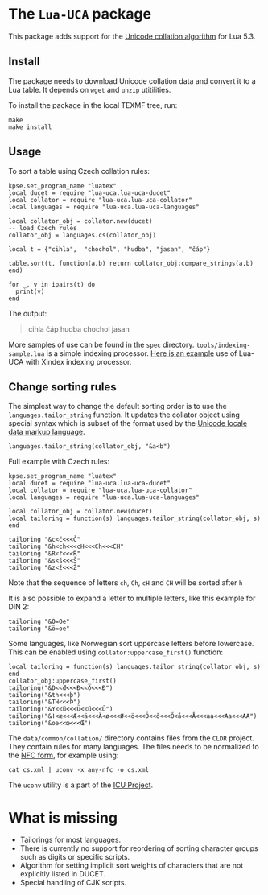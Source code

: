 # The `Lua-UCA` package

This package adds support for the [Unicode collation algorithm](https://unicode.org/reports/tr10/) for Lua 5.3. 

## Install 

The package needs to download Unicode collation data and convert it to a Lua table. It depends on `wget` and `unzip` utitilities.

To install the package in the local TEXMF tree, run:

    make
    make install

## Usage

To sort a table using Czech collation rules:

   
    kpse.set_program_name "luatex"
    local ducet = require "lua-uca.lua-uca-ducet"
    local collator = require "lua-uca.lua-uca-collator"
    local languages = require "lua-uca.lua-uca-languages"
    
    local collator_obj = collator.new(ducet)
    -- load Czech rules
    collator_obj = languages.cs(collator_obj)
    
    local t = {"cihla",  "chochol", "hudba", "jasan", "čáp"}
    
    table.sort(t, function(a,b) return collator_obj:compare_strings(a,b) end)
    
    for _, v in ipairs(t) do
      print(v)
    end

The output:

> cihla
> čáp
> hudba
> chochol
> jasan

More samples of use can be found in the `spec` directory.
`tools/indexing-sample.lua` is a simple indexing processor. [Here is an
example](https://tex.stackexchange.com/a/524014/2891) use of Lua-UCA with
Xindex indexing processor.

## Change sorting rules

The simplest way to change the default sorting order is to use the
`languages.tailor_string` function. It updates the collator object using
special syntax which is subset of the format used by the [Unicode locale data
markup
language](https://www.unicode.org/reports/tr35/tr35-collation.html#Orderings).

    languages.tailor_string(collator_obj, "&a<b")

Full example with Czech rules:

    kpse.set_program_name "luatex"
    local ducet = require "lua-uca.lua-uca-ducet"
    local collator = require "lua-uca.lua-uca-collator"
    local languages = require "lua-uca.lua-uca-languages"
    
    local collator_obj = collator.new(ducet)
    local tailoring = function(s) languages.tailor_string(collator_obj, s) end

    tailoring "&c<č<<<Č"
    tailoring "&h<ch<<<cH<<<Ch<<<CH"
    tailoring "&R<ř<<<Ř"
    tailoring "&s<š<<<Š"
    tailoring "&z<ž<<<Ž"

Note that the sequence of letters `ch`, `Ch`, `cH` and `CH` will be sorted after `h`

It is also possible to expand a letter to multiple letters, like this example for DIN 2:


    tailoring "&Ö=Oe"
    tailoring "&ö=oe"

Some languages, like Norwegian sort uppercase letters before lowercase. This can be enabled using `collator:uppercase_first()` function:

    local tailoring = function(s) languages.tailor_string(collator_obj, s) end
    collator_obj:uppercase_first()
    tailoring("&D<<đ<<<Đ<<ð<<<Ð")
    tailoring("&th<<<þ")
    tailoring("&TH<<<Þ")
    tailoring("&Y<<ü<<<Ü<<ű<<<Ű")
    tailoring("&ǀ<æ<<<Æ<<ä<<<Ä<ø<<<Ø<<ö<<<Ö<<ő<<<Ő<å<<<Å<<<aa<<<Aa<<<AA")
    tailoring("&oe<<œ<<<Œ")

The `data/common/collation/` directory contains files from the `CLDR` project.
They contain rules for many languages. The files needs to be normalized to the
[NFC form](https://en.wikipedia.org/wiki/Unicode_equivalence), for example
using:

    cat cs.xml | uconv -x any-nfc -o cs.xml

The `uconv` utility is a part of the [ICU Project](http://userguide.icu-project.org/).

# What is missing

- Tailorings for most languages.
- There is currently no support for reordering of sorting character groups such as digits or specific scripts. 
- Algorithm for setting implicit sort weights of characters that are not explicitly listed in DUCET.
- Special handling of CJK scripts.
